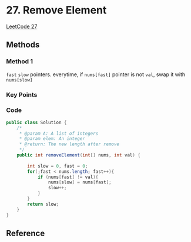 # 27. Remove Element

[LeetCode 27](https://leetcode.com/problems/remove-element/)


## Methods

### Method 1
`fast` `slow` pointers. everytime, if `nums[fast]` pointer is not `val`, swap it with `nums[slow]`


### Key Points


### Code
```java
public class Solution {
    /*
     * @param A: A list of integers
     * @param elem: An integer
     * @return: The new length after remove
     */
    public int removeElement(int[] nums, int val) {
        
        int slow = 0, fast = 0; 
        for(;fast < nums.length; fast++){
            if (nums[fast] != val){
                nums[slow] = nums[fast]; 
                slow++;
            }
        }
        return slow;
    }
}

```


## Reference